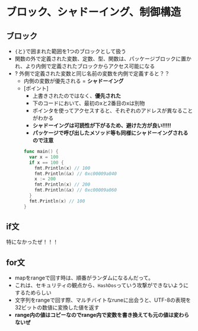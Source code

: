 # ブロック、シャドーイング、制御構造

## ブロック
- `{`と`}`で囲まれた範囲を1つのブロックとして扱う
- 関数の外で定義された変数、定数、型、関数は、パッケージブロックに置かれ、より内側で定義されたブロックからアクセス可能になる
- ? 外側で定義された変数と同じ名前の変数を内側で定義すると？？
  - 内側の変数が優先される = **シャドーイング**
  - [ポイント]
    - 上書きされたのではなく、**優先された**
    - 下のコードにおいて、最初のxと2番目のxは別物
    - ポインタを使ってアクセスすると、それぞれのアドレスが異なることがわかる
    - **シャドーイングは可読性が下がるため、避けた方が良い!!!!!**
    - **パッケージで呼び出したメソッド等も同様にシャドーイングされるので注意**
    ```go
    func main() {
      var x = 100
      if x == 100 {
        fmt.Println(x) // 100
        fmt.Println(&x) // 0xc00009a040
        x := 200
        fmt.Println(x) // 200
        fmt.Println(&x) // 0xc00009a060
      }
      fmt.Println(x) // 100
    }
    ```

## if文
特になかったぜ！！！

## for文
- mapをrangeで回す時は、順番がランダムになるんだって。
- これは、セキュリティの観点から、`HashDos`っていう攻撃ができないようにするためらしい
- 文字列をrangeで回す際、マルチバイトなruneに出会うと、UTF-8の表現を32ビットの数値に変換した値を返す
- **range内の値はコピーなのでrange内で変数を書き換えても元の値は変わらないぜ**
